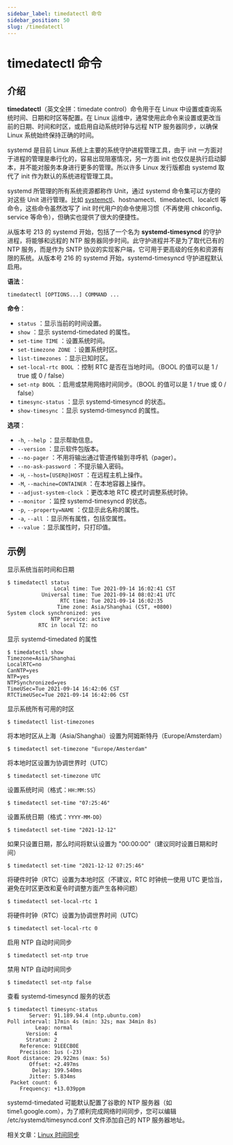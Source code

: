 ```yaml
---
sidebar_label: timedatectl 命令
sidebar_position: 50
slug: /timedatectl
---
```


# timedatectl 命令



## 介绍

**timedatectl**（英文全拼：timedate control）命令用于在 Linux 中设置或查询系统时间、日期和时区等配置。在 Linux 运维中，通常使用此命令来设置或更改当前的日期、时间和时区，或启用自动系统时钟与远程 NTP 服务器同步，以确保 Linux 系统始终保持正确的时间。

systemd 是目前 Linux 系统上主要的系统守护进程管理工具，由于 init 一方面对于进程的管理是串行化的，容易出现阻塞情况，另一方面 init 也仅仅是执行启动脚本，并不能对服务本身进行更多的管理。所以许多 Linux 发行版都由 systemd 取代了 init 作为默认的系统进程管理工具。

systemd 所管理的所有系统资源都称作 Unit，通过 systemd 命令集可以方便的对这些 Unit 进行管理。比如 [systemctl](/linux-command/systemctl)、hostnamectl、timedatectl、localctl 等命令，这些命令虽然改写了 init 时代用户的命令使用习惯（不再使用 chkconfig、service 等命令），但确实也提供了很大的便捷性。

从版本号 213 的 systemd 开始，包括了一个名为 **systemd-timesyncd** 的守护进程，将能够和远程的 NTP 服务器同步时间。此守护进程并不是为了取代已有的 NTP 服务，而是作为 SNTP 协议的实现客户端，它可用于更高级的任务和资源有限的系统。从版本号 216 的 systemd 开始，systemd-timesyncd 守护进程默认启用。

**语法**：

```shell
timedatectl [OPTIONS...] COMMAND ...
```

**命令**：

- `status` ：显示当前的时间设置。
- `show` ：显示 systemd-timedated 的属性。
- `set-time TIME` ：设置系统时间。
- `set-timezone ZONE` ：设置系统时区。
- `list-timezones` ：显示已知时区。
- `set-local-rtc BOOL` ：控制 RTC 是否在当地时间。（BOOL 的值可以是 1 / true 或 0 / false）
- `set-ntp BOOL` ：启用或禁用网络时间同步。（BOOL 的值可以是 1 / true 或 0 / false）
- `timesync-status` ：显示 systemd-timesyncd 的状态。
- `show-timesync` ：显示 systemd-timesyncd 的属性。

**选项**：

- `-h`, `--help` ：显示帮助信息。
- `--version` ：显示软件包版本。
- `--no-pager` ：不用将输出通过管道传输到寻呼机（pager）。
- `--no-ask-password` ：不提示输入密码。
- `-H`, `--host=[USER@]HOST` ：在远程主机上操作。
- `-M`, `--machine=CONTAINER` ：在本地容器上操作。
- `--adjust-system-clock` ：更改本地 RTC 模式时调整系统时钟。
- `--monitor` ：监控 systemd-timesyncd 的状态。
- `-p`, `--property=NAME` ：仅显示此名称的属性。
- `-a`, `--all` ：显示所有属性，包括空属性。
- `--value` ：显示属性时，只打印值。



## 示例

显示系统当前时间和日期

```shell
$ timedatectl status
               Local time: Tue 2021-09-14 16:02:41 CST
           Universal time: Tue 2021-09-14 08:02:41 UTC
                 RTC time: Tue 2021-09-14 16:02:35
                Time zone: Asia/Shanghai (CST, +0800)
System clock synchronized: yes
              NTP service: active
          RTC in local TZ: no
```

显示 systemd-timedated 的属性

```shell
$ timedatectl show
Timezone=Asia/Shanghai
LocalRTC=no
CanNTP=yes
NTP=yes
NTPSynchronized=yes
TimeUSec=Tue 2021-09-14 16:42:06 CST
RTCTimeUSec=Tue 2021-09-14 16:42:06 CST
```

显示系统所有可用的时区

```shell
$ timedatectl list-timezones
```

将本地时区从上海（Asia/Shanghai）设置为阿姆斯特丹（Europe/Amsterdam）

```shell
$ timedatectl set-timezone "Europe/Amsterdam"
```

将本地时区设置为协调世界时（UTC）

```shell
$ timedatectl set-timezone UTC
```

设置系统时间（格式：`HH:MM:SS`）

```shell
$ timedatectl set-time "07:25:46"
```

设置系统日期（格式：`YYYY-MM-DD`）

```shell
$ timedatectl set-time "2021-12-12"
```

如果只设置日期，那么时间将默认设置为 "00:00:00"（建议同时设置日期和时间）

```shell
$ timedatectl set-time "2021-12-12 07:25:46"
```

将硬件时钟（RTC）设置为本地时区（不建议，RTC 时钟统一使用 UTC 更恰当，避免在时区更改和夏令时调整方面产生各种问题）

```shell
$ timedatectl set-local-rtc 1
```

将硬件时钟（RTC）设置为协调世界时间（UTC）

```shell
$ timedatectl set-local-rtc 0
```

启用 NTP 自动时间同步

```shell
$ timedatectl set-ntp true
```

禁用 NTP 自动时间同步

```shell
$ timedatectl set-ntp false
```

查看 systemd-timesyncd 服务的状态

```shell
$ timedatectl timesync-status
       Server: 91.189.94.4 (ntp.ubuntu.com)
Poll interval: 17min 4s (min: 32s; max 34min 8s)
         Leap: normal
      Version: 4
      Stratum: 2
    Reference: 91EECB0E
    Precision: 1us (-23)
Root distance: 29.922ms (max: 5s)
       Offset: +2.497ms
        Delay: 199.540ms
       Jitter: 5.834ms
 Packet count: 6
    Frequency: +13.039ppm
```

systemd-timedated 可能默认配置了谷歌的 NTP 服务器（如 time1.google.com），为了顺利完成网络时间同步，您可以编辑 /etc/systemd/timesyncd.conf 文件添加自己的 NTP 服务器地址。

相关文章：[Linux 时间同步](/linux/linux-date-time-synchronization)



